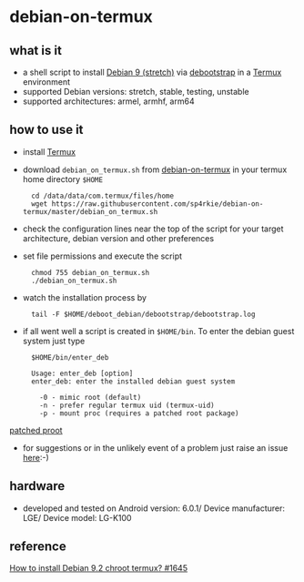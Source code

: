 debian-on-termux
================

what is it
----------

- a shell script to install [Debian 9 (stretch)](https://www.debian.org/releases/stretch/) via [debootstrap](https://wiki.debian.org/Debootstrap) in a [Termux](https://wiki.termux.com/wiki/Main_Page) environment
- supported Debian versions: stretch, stable, testing, unstable
- supported architectures: armel, armhf, arm64

how to use it
-------------

- install [Termux](https://termux.com/)
- download `debian_on_termux.sh` from [debian-on-termux](https://github.com/sp4rkie/debian-on-termux) in your termux home directory `$HOME`

        cd /data/data/com.termux/files/home
        wget https://raw.githubusercontent.com/sp4rkie/debian-on-termux/master/debian_on_termux.sh

- check the configuration lines near the top of the script for your target architecture, debian version and other preferences
- set file permissions and execute the script

        chmod 755 debian_on_termux.sh
        ./debian_on_termux.sh

- watch the installation process by

        tail -F $HOME/deboot_debian/debootstrap/debootstrap.log

- if all went well a script is created in `$HOME/bin`. To enter the debian guest system just type

        $HOME/bin/enter_deb

        Usage: enter_deb [option]
        enter_deb: enter the installed debian guest system

          -0 - mimic root (default)
          -n - prefer regular termux uid (termux-uid)
          -p - mount proc (requires a patched root package)
[patched proot](https://github.com/termux/termux-packages/issues/1679#issuecomment-338595627)

- for suggestions or in the unlikely event of a problem just raise an issue [here](https://github.com/sp4rkie/debian-on-termux/issues/new):-)

hardware
--------

- developed and tested on Android version: 6.0.1/ Device manufacturer: LGE/ Device model: LG-K100

reference
---------

[How to install Debian 9.2 chroot termux? #1645](https://github.com/termux/termux-packages/issues/1645#issuecomment-337564650)


